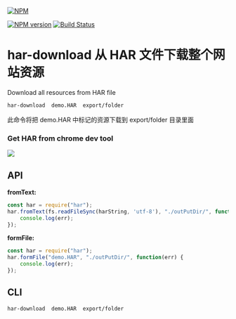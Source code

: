 [![NPM](https://nodei.co/npm/har-download.png?downloads=true)](https://nodei.co/npm/har-download/)

[![NPM version](https://badge.fury.io/js/har-download.png)](http://badge.fury.io/js/har-download) [![Build Status](https://travis-ci.org/wshxbqq/har-download.svg?branch=master)](https://travis-ci.org/wshxbqq/har-download)


# har-download 从 HAR 文件下载整个网站资源

Download all resources from HAR file 

```bash
har-download  demo.HAR  export/folder
```
此命令将把 demo.HAR 中标记的资源下载到 export/folder 目录里面

### Get HAR from chrome dev tool

![](https://raw.githubusercontent.com/wshxbqq/har-download/master/test/test.png)


## API

__fromText:__

```javascript
const har = require("har");
har.fromText(fs.readFileSync(harString, 'utf-8'), "./outPutDir/", function(err) {
    console.log(err);
});

```

__formFile:__

```javascript
const har = require("har");
har.formFile("demo.HAR", "./outPutDir/", function(err) {
    console.log(err);
});

```

## CLI

```bash
har-download  demo.HAR  export/folder
```

